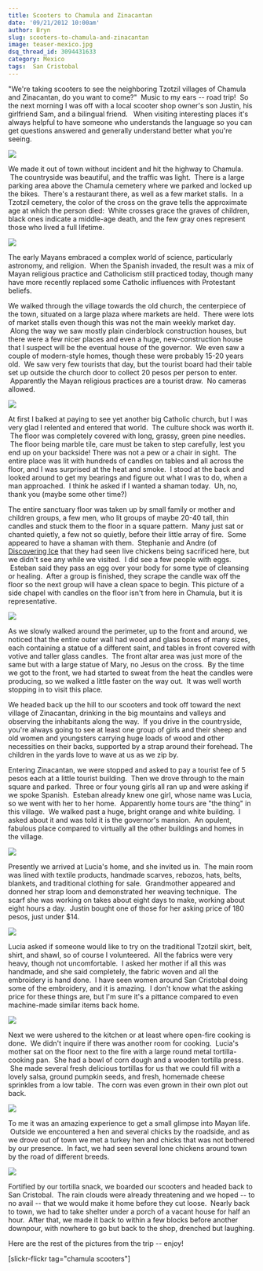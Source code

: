 ```yaml
---
title: Scooters to Chamula and Zinacantan
date: '09/21/2012 10:00am'
author: Bryn
slug: scooters-to-chamula-and-zinacantan
image: teaser-mexico.jpg
dsq_thread_id: 3094431633
category: Mexico
tags:  San Cristobal
---
```

"We're taking scooters to see the neighboring Tzotzil villages of Chamula and Zinacantan, do you want to come?"  Music to my ears -- road trip!  So the next morning I was off with a local scooter shop owner's son Justin, his girlfriend Sam, and a bilingual friend.   When visiting interesting places it's always helpful to have someone who understands the language so you can get questions answered and generally understand better what you're seeing.

![](https://farm9.staticflickr.com/8455/8009736193_bec1abb7cb_n.jpg)

We made it out of town without incident and hit the highway to Chamula.  The countryside was beautiful, and the traffic was light.  There is a large parking area above the Chamula cemetery where we parked and locked up the bikes.  There's a restaurant there, as well as a few market stalls.  In a Tzotzil cemetery, the color of the cross on the grave tells the approximate age at which the person died:  White crosses grace the graves of children, black ones indicate a middle-age death, and the few gray ones represent those who lived a full lifetime.

![](http://farm9.staticflickr.com/8295/8009736803_c565d14094.jpg)

The early Mayans embraced a complex world of science, particularly astronomy, and religion.  When the Spanish invaded, the result was a mix of Mayan religious practice and Catholicism still practiced today, though many have more recently replaced some Catholic influences with Protestant beliefs.

We walked through the village towards the old church, the centerpiece of the town, situated on a large plaza where markets are held.  There were lots of market stalls even though this was not the main weekly market day.  Along the way we saw mostly plain cinderblock construction houses, but there were a few nicer places and even a huge, new-construction house that I suspect will be the eventual house of the governor.  We even saw a couple of modern-style homes, though these were probably 15-20 years old.  We saw very few tourists that day, but the tourist board had their table set up outside the church door to collect 20 pesos per person to enter.  Apparently the Mayan religious practices are a tourist draw.  No cameras allowed.

![](http://farm9.staticflickr.com/8451/8009745966_ec0c413861.jpg)

At first I balked at paying to see yet another big Catholic church, but I was very glad I relented and entered that world.  The culture shock was worth it.  The floor was completely covered with long, grassy, green pine needles.  The floor being marble tile, care must be taken to step carefully, lest you end up on your backside! There was not a pew or a chair in sight.  The entire place was lit with hundreds of candles on tables and all across the floor, and I was surprised at the heat and smoke.  I stood at the back and looked around to get my bearings and figure out what I was to do, when a man approached.  I think he asked if I wanted a shaman today.  Uh, no, thank you (maybe some other time?)

The entire sanctuary floor was taken up by small family or mother and children groups, a few men, who lit groups of maybe 20-40 tall, thin candles and stuck them to the floor in a square pattern.  Many just sat or chanted quietly, a few not so quietly, before their little array of fire.  Some appeared to have a shaman with them.  Stephanie and Andre (of [Discovering Ice](http://discoveringice.com/) that they had seen live chickens being sacrificed here, but we didn't see any while we visited.  I did see a few people with eggs.  Esteban said they pass an egg over your body for some type of cleansing or healing.  After a group is finished, they scrape the candle wax off the floor so the next group will have a clean space to begin. This picture of a side chapel with candles on the floor isn't from here in Chamula, but it is representative.

![](http://farm9.staticflickr.com/8169/8009743972_9c883d85bc.jpg)

As we slowly walked around the perimeter, up to the front and around, we noticed that the entire outer wall had wood and glass boxes of many sizes, each containing a statue of a different saint, and tables in front covered with votive and taller glass candles.  The front altar area was just more of the same but with a large statue of Mary, no Jesus on the cross.  By the time we got to the front, we had started to sweat from the heat the candles were producing, so we walked a little faster on the way out.  It was well worth stopping in to visit this place.

We headed back up the hill to our scooters and took off toward the next village of Zinacantan, drinking in the big mountains and valleys and observing the inhabitants along the way.  If you drive in the countryside, you're always going to see at least one group of girls and their sheep and old women and youngsters carrying huge loads of wood and other necessities on their backs, supported by a strap around their forehead. The children in the yards love to wave at us as we zip by.

Entering Zinacantan, we were stopped and asked to pay a tourist fee of 5 pesos each at a little tourist building.  Then we drove through to the main square and parked.  Three or four young girls all ran up and were asking if we spoke Spanish.  Esteban already knew one girl, whose name was Lucia, so we went with her to her home.  Apparently home tours are "the thing" in this village.  We walked past a huge, bright orange and white building.  I asked about it and was told it is the governor's mansion.  An opulent, fabulous place compared to virtually all the other buildings and homes in the village.

![](http://farm9.staticflickr.com/8032/8009742751_61d520043e.jpg)

Presently we arrived at Lucia's home, and she invited us in.  The main room was lined with textile products, handmade scarves, rebozos, hats, belts, blankets, and traditional clothing for sale.  Grandmother appeared and donned her strap loom and demonstrated her weaving technique.  The scarf she was working on takes about eight days to make, working about eight hours a day.  Justin bought one of those for her asking price of 180 pesos, just under $14.

![](http://farm9.staticflickr.com/8440/8009742227_1d60664e82.jpg)

Lucia asked if someone would like to try on the traditional Tzotzil skirt, belt, shirt, and shawl, so of course I volunteered.  All the fabrics were very heavy, though not uncomfortable.  I asked her mother if all this was handmade, and she said completely, the fabric woven and all the embroidery is hand done.  I have seen women around San Cristobal doing some of the embroidery, and it is amazing.  I don't know what the asking price for these things are, but I'm sure it's a pittance compared to even machine-made similar items back home.

![](http://farm9.staticflickr.com/8437/8009740247_fce5370c5f.jpg)

Next we were ushered to the kitchen or at least where open-fire cooking is done.  We didn't inquire if there was another room for cooking.  Lucia's mother sat on the floor next to the fire with a large round metal tortilla-cooking pan.  She had a bowl of corn dough and a wooden tortilla press.  She made several fresh delicious tortillas for us that we could fill with a lovely salsa, ground pumpkin seeds, and fresh, homemade cheese sprinkles from a low table.  The corn was even grown in their own plot out back.

![](http://farm9.staticflickr.com/8447/8009748852_90524a6ddc.jpg)

To me it was an amazing experience to get a small glimpse into Mayan life.  Outside we encountered a hen and several chicks by the roadside, and as we drove out of town we met a turkey hen and chicks that was not bothered by our presence.  In fact, we had seen several lone chickens around town by the road of different breeds.

![](http://farm9.staticflickr.com/8032/8009747620_2b84d8991e.jpg)

Fortified by our tortilla snack, we boarded our scooters and headed back to San Cristobal.  The rain clouds were already threatening and we hoped -- to no avail -- that we would make it home before they cut loose.  Nearly back to town, we had to take shelter under a porch of a vacant house for half an hour.  After that, we made it back to within a few blocks before another downpour, with nowhere to go but back to the shop, drenched but laughing.

Here are the rest of the pictures from the trip -- enjoy!

[slickr-flickr tag="chamula scooters"]